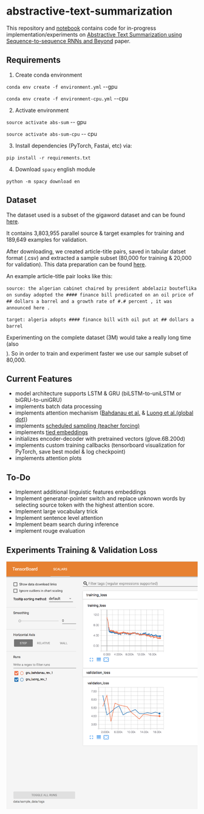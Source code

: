 # abstractive-text-summarization

This repository and [notebook](/abstractive-text-summ.ipynb) contains code for in-progress implementation/experiments on [Abstractive Text Summarization using Sequence-to-sequence RNNs and Beyond](https://arxiv.org/abs/1602.06023) paper.

Requirements
---
1. Create conda environment 

`conda env create -f environment.yml`  --gpu

`conda env create -f environment-cpu.yml`  --cpu

2. Activate environment

`source activate abs-sum` -- gpu

`source activate abs-sum-cpu` -- cpu

3. Install dependencies (PyTorch, Fastai, etc) via:

`pip install -r requirements.txt`

4. Download `spacy` english module

`python -m spacy download en`

Dataset
--

The dataset used is a subset of the gigaword dataset and can be found [here](https://drive.google.com/file/d/0B6N7tANPyVeBNmlSX19Ld2xDU1E/view?usp=sharing).

It contains 3,803,955 parallel source & target examples for training and 189,649 examples for validation.

After downloading, we created article-title pairs, saved in tabular datset format (.csv) and extracted a sample subset (80,000 for training & 20,000 for validation). This data preparation can be found [here](/data-preparation.ipynb).

An example article-title pair looks like this:

`source: the algerian cabinet chaired by president abdelaziz bouteflika on sunday adopted the #### finance bill predicated on an oil price of ## dollars a barrel and a growth rate of #.# percent , it was announced here .`

`target: algeria adopts #### finance bill with oil put at ## dollars a barrel`


Experimenting on the complete dataset (3M) would take a really long time (also $$$$). So in order to train and experiment faster we use our sample subset of 80,000. 

Current Features
--
* model architecture supports LSTM & GRU (biLSTM-to-uniLSTM or biGRU-to-uniGRU)
* implements batch data processing 
* implements attention mechanism ([Bahdanau et al.](https://arxiv.org/abs/1409.0473) & [Luong et al.(global dot)](https://arxiv.org/abs/1508.04025))
* implements [scheduled sampling (teacher forcing)](https://arxiv.org/abs/1506.03099)
* implements [tied embeddings](https://arxiv.org/pdf/1608.05859.pdf)
* initializes encoder-decoder with pretrained vectors (glove.6B.200d)
* implements custom training callbacks (tensorboard visualization for PyTorch, save best model & log checkpoint)
* implements attention plots


To-Do
---
* Implement additional linguistic features embeddings  
* Implement generator-pointer switch and replace unknown words by selecting source token with the highest attention score.
* Implement large vocabulary trick 
* Implement sentence level attention 
* Implement beam search during inference
* implement rouge evaluation

Experiments Training & Validation Loss
---
![alt text](/imgs/tensor_viz.png)

